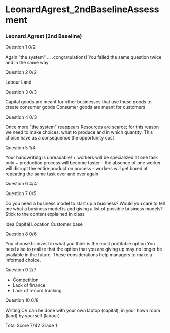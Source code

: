 # LeonardAgrest_2ndBaselineAssessment
### Leonard Agrest (2nd Baseline)

Question 1 0/2

Again "the system" ... .congratulations! You failed the same question twice and in the same way

Question 2 0/2

Labour
Land

Question 3 0/3

Capital goods are meant for other businesses that use those goods to create consumer goods
Consumer goods are meant for customers

Question 4 0/3

Once more "the system" reappears
Resources are scarce; for this reason we need to make choices: what to produce and in which quantity. This choice have as a consequence the 
opportunity cost

Question 5 1/4

Your handwriting is unreadable!
\+ workers will be specialized at one task only
\+ production process will become faster
\- the absence of one worker will disrupt the entire production process
\- workers will get bored at repeating the same task over and over again

Question 6 4/4

Question 7 0/5

Do you need a business model to start up a business?
Would you care to tell me what a business model is and giving a list of possible
business models? Stick to the content explained in class

Idea
Capital
Location
Customer base

Question 8 0/6

You choose to invest in what you think is the most profitable option
 You need also to realize that the option that you are giving up may no longer
 be available in the future. These considerations help managers to make a 
 informed choice.
 
Question 9 2/7

 - Competition
 - Lack of finance
 - Lack of record tracking

Question 10 0/8

Writing CV can be done with your own
 laptop (capital), in your hown room (land) by yourself (labour)
 
 Total Score 7/42 Grade 1


